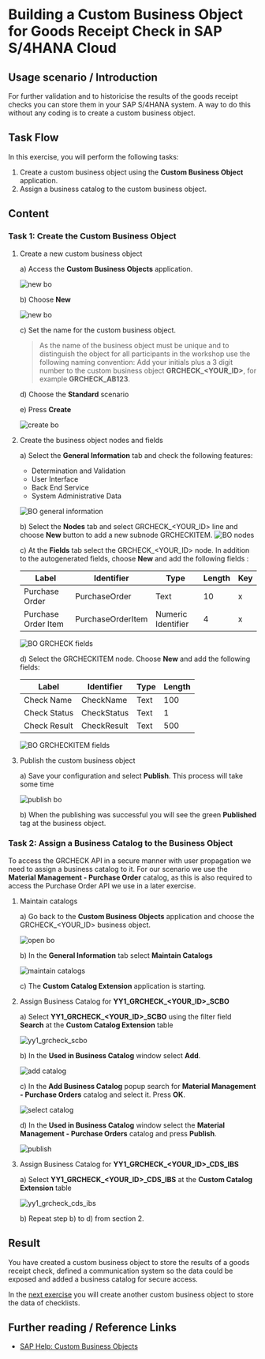 # Building a Custom Business Object for Goods Receipt Check in SAP S/4HANA Cloud


## Usage scenario / Introduction 

For further validation and to historicise the results of the goods receipt checks you can store them in your SAP S/4HANA system. A way to do this without any coding is to create a custom business object. 


## Task Flow 

In this exercise, you will perform the following tasks:

1. Create a custom business object using the **Custom Business Object** application.
2. Assign a business catalog to the custom business object.


## Content

### Task 1: Create the Custom Business Object 
1. Create a new custom business object
    
     a) Access the **Custom Business Objects** application.
     
     ![new bo](./img/custom_bo_app.png)

     b) Choose **New** 

     ![new bo](./img/new_custom_bo.png)

     c) Set the name for the custom business object.
              
     > As the name of the business object must be unique and to distinguish the object for all participants in the workshop use the following naming convention: Add your initials plus a 3 digit number to the custom business object **GRCHECK_\<YOUR_ID\>**, for example **GRCHECK_AB123**.
      
     d) Choose the **Standard** scenario

     e) Press **Create**

     ![create bo](./img/create_custom_bo.png)

2. Create the business object nodes and fields
   
   a) Select the **General Information** tab and check the following features:
      
      * Determination and Validation
      * User Interface  
      * Back End Service
      * System Administrative Data
     
      ![BO general information ](./img/bo_general_info.png)
   
   b) Select the **Nodes** tab and select GRCHECK_\<YOUR_ID\> line and choose **New** button to add a new subnode GRCHECKITEM.
      ![BO nodes](./img/bo_nodes.png)

   c) At the **Fields** tab select the GRCHECK_\<YOUR_ID\> node. In addition to the autogenerated fields, choose **New** and add the following fields :
      	
      |Label | Identifier | Type | Length | Key|
      |----- | -----------| ---- | ------ | --- |
      |Purchase Order | PurchaseOrder | Text | 10 | x |
      |Purchase Order Item | PurchaseOrderItem | Numeric Identifier | 4 | x |


      ![BO GRCHECK fields](./img/bo_grcheck_fields.png)
   
   d) Select the GRCHECKITEM node. Choose **New** and add the following fields:

      |Label | Identifier | Type | Length |
      |----- | -----------| ---- | ------ |
      |Check Name | CheckName | Text | 100 |
      |Check Status | CheckStatus | Text | 1 |
      |Check Result | CheckResult | Text | 500 |

      ![BO GRCHECKITEM fields](./img/bo_grcheckitem_fields.png)


3. Publish the custom business object
   
   a) Save your configuration and select **Publish**. This process will take some time
   
    ![publish bo](./img/bo_publish.png)

   b) When the publishing was successful you will see the green **Published** tag at the business object.


### Task 2: Assign a Business Catalog to the Business Object

To access the GRCHECK API in a secure manner with user propagation we need to assign a business catalog to it.
For our scenario we use the **Material Management - Purchase Order** catalog, as this is also required to access the Purchase Order API we use in a later exercise.

   
   1. Maintain catalogs
      
      a) Go back to the **Custom Business Objects** application and choose the GRCHECK_\<YOUR_ID\> business object.
      
         ![open bo](./img/bo_open.png)

      b) In the **General Information** tab select **Maintain Catalogs**

         ![maintain catalogs](./img/bo_maintain_catalog.png)

      c) The **Custom Catalog Extension** application is starting. 
      
   2. Assign Business Catalog for **YY1_GRCHECK_\<YOUR_ID\>_SCBO**
      
      a) Select **YY1_GRCHECK_\<YOUR_ID\>_SCBO** using the filter field **Search** at the **Custom Catalog Extension** table

         ![yy1_grcheck_scbo](./img/cce_grcheck_scbo.png)
      
      b) In the **Used in Business Catalog** window select **Add**.

         ![add catalog](./img/cce_add_catalog.png)

      c) In the **Add Business Catalog** popup search for **Material Management - Purchase Orders** catalog and select it. Press **OK**.

         ![select catalog](./img/cce_select.png)
      
      d) In the **Used in Business Catalog** window select the **Material Management - Purchase Orders** catalog and press **Publish**.

         ![publish](./img/cce_publish.png)

  

   3. Assign Business Catalog for **YY1_GRCHECK_\<YOUR_ID\>_CDS_IBS**
      
      a) Select **YY1_GRCHECK_\<YOUR_ID\>_CDS_IBS** at the **Custom Catalog Extension** table

         ![yy1_grcheck_cds_ibs](./img/cce_grcheck_cds_ibs.png)
      
      b) Repeat step b) to d) from section 2.




## Result

You have created a custom business object to store the results of a goods receipt check, defined a communication system so the data could be exposed and added a business catalog for secure access.

In the [next exercise](./checklist_bo.md) you will create another custom business object to store the data of checklists.


## Further reading / Reference Links

- [SAP Help: Custom Business Objects](https://help.sap.com/docs/SAP_S4HANA_CLOUD/0f69f8fb28ac4bf48d2b57b9637e81fa/b45696ca0d9143cba040797e9c71aa44.html?locale=en-US&version=2208.500)
